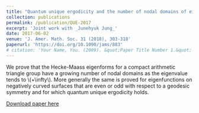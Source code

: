 ```yaml
---
title: "Quantum unique ergodicity and the number of nodal domains of eigenfunctions"
collection: publications
permalink: /publication/QUE-2017
excerpt: 'Joint work with _Junehyuk Jung_'
date: 2017-06-02
venue: 'J. Amer. Math. Soc. 31 (2018), 303-318'
paperurl: 'https://doi.org/10.1090/jams/883'
# citation: 'Your Name, You. (2009). &quot;Paper Title Number 1.&quot; <i>Journal 1</i>. 1(1).'
---
```

We prove that the Hecke-Maass eigenforms for a compact arithmetic triangle group have a growing number of nodal domains as the eigenvalue tends to \\(+\infty\\). More generally the same is proved for eigenfunctions on negatively curved surfaces that are even or odd with respect to a geodesic symmetry and for which quantum unique ergodicity holds.

[Download paper here](https://doi.org/10.1090/jams/883)
